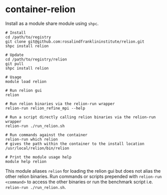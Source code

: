 # container-relion

Install as a module share module using `shpc`.

```
# Install
cd /path/to/registry
git clone git@github.com:rosalindfranklininstitute/relion.git
shpc install relion

# Update
cd /path/to/registry/relion
git pull
shpc install relion

# Usage
module load relion

# Run relion gui
relion

# Run relion binaries via the relion-run wrapper
relion-run relion_refine_mpi --help

# Run a script directly calling relion binaries via the relion-run wrapper
relion-run ./run_relion.sh

# Run commands against the container
relion-run which relion
# gives the path within the container to the install location
/usr/local/relion/bin/relion

# Print the module usage help
module help relion
```

This module aliases `relion` for loading the relion gui but does not alias the other relion binaries. 
Run commands or scripts prepended with `relion-run <command>` to access the other binaries or run the benchmark script i.e. `relion-run ./run_relion.sh`. 
